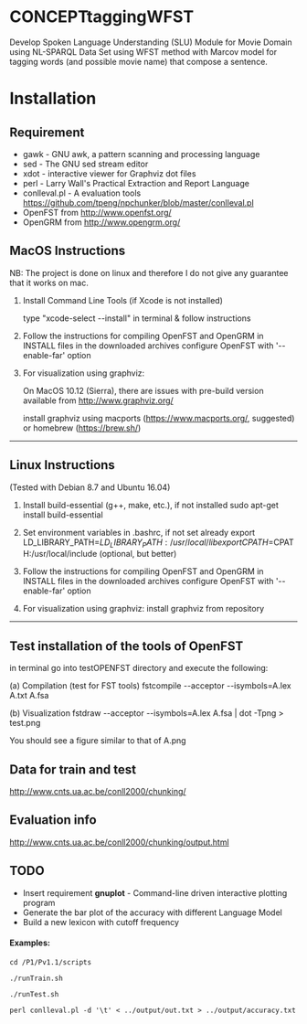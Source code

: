 # CONCEPTtaggingWFST
Develop Spoken Language Understanding (SLU) Module for Movie Domain using NL-SPARQL Data Set
using  WFST method with Marcov model for tagging words (and possible movie name) that compose a sentence.
# Installation
## Requirement
* gawk - GNU awk, a pattern scanning and processing language
* sed - The GNU sed stream editor
* xdot - interactive viewer for Graphviz dot files
* perl - Larry Wall's Practical Extraction and Report Language
* conlleval.pl - A evaluation tools https://github.com/tpeng/npchunker/blob/master/conlleval.pl
* OpenFST from http://www.openfst.org/
* OpenGRM from http://www.opengrm.org/

MacOS Instructions
--------------------------------------------------------------------------------
NB: The project is done on linux and therefore I do not give any guarantee that 
it works on mac.

1. Install Command Line Tools (if Xcode is not installed)

   type "xcode-select --install" in terminal & follow instructions
   
2. Follow the instructions for compiling OpenFST and OpenGRM in INSTALL files
   in the downloaded archives
   configure OpenFST with '--enable-far' option
   
3. For visualization using graphviz:

   On MacOS 10.12 (Sierra), there are issues with pre-build version available
   from http://www.graphviz.org/
   
   install graphviz using macports (https://www.macports.org/, suggested) or 
   homebrew (https://brew.sh/)
--------------------------------------------------------------------------------
Linux Instructions
--------------------------------------------------------------------------------
(Tested with Debian 8.7 and Ubuntu 16.04)

1. Install build-essential (g++, make, etc.), if not installed
   sudo apt-get install build-essential
   
2. Set environment variables in .bashrc, if not set already
   export LD_LIBRARY_PATH=$LD_LIBRARY_PATH:/usr/local/lib
   export CPATH=$CPATH:/usr/local/include (optional, but better)

3. Follow the instructions for compiling OpenFST and OpenGRM in INSTALL files
   in the downloaded archives
   configure OpenFST with '--enable-far' option

4. For visualization using graphviz:
   install graphviz from repository

--------------------------------------------------------------------------------
Test installation of the tools of OpenFST
--------------------------------------------------------------------------------

in terminal go into testOPENFST directory and execute the following:

   (a) Compilation (test for FST tools)
   fstcompile --acceptor --isymbols=A.lex A.txt A.fsa
   
   (b) Visualization
   fstdraw --acceptor --isymbols=A.lex A.fsa | dot -Tpng > test.png
   
   You should see a figure similar to that of A.png
   
## Data for train and test
<http://www.cnts.ua.ac.be/conll2000/chunking/>

## Evaluation info
<http://www.cnts.ua.ac.be/conll2000/chunking/output.html>

## TODO
* Insert requirement **gnuplot** - Command-line driven interactive plotting program
* Generate the bar plot of the accuracy with different Language Model
* Build a new lexicon with cutoff frequency 

#### Examples:
`cd /P1/Pv1.1/scripts`

`./runTrain.sh`

`./runTest.sh`

`perl conlleval.pl -d '\t' < ../output/out.txt > ../output/accuracy.txt`
